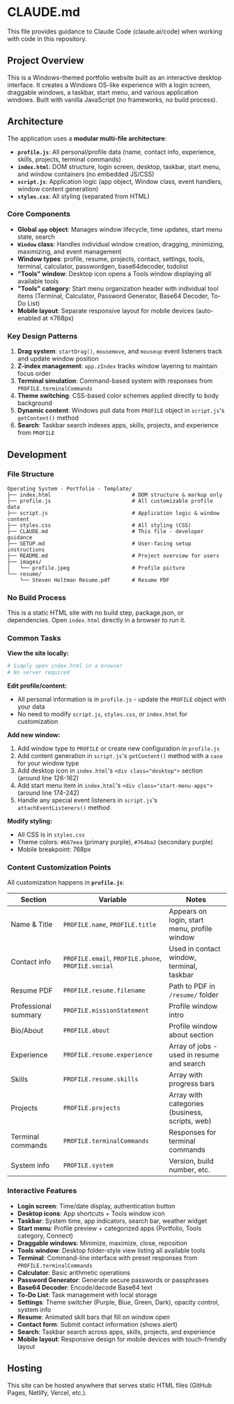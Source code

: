 # CLAUDE.md

This file provides guidance to Claude Code (claude.ai/code) when working with code in this repository.

## Project Overview

This is a Windows-themed portfolio website built as an interactive desktop interface. It creates a Windows OS-like experience with a login screen, draggable windows, a taskbar, start menu, and various application windows. Built with vanilla JavaScript (no frameworks, no build process).

## Architecture

The application uses a **modular multi-file architecture**:

- **`profile.js`**: All personal/profile data (name, contact info, experience, skills, projects, terminal commands)
- **`index.html`**: DOM structure, login screen, desktop, taskbar, start menu, and window containers (no embedded JS/CSS)
- **`script.js`**: Application logic (app object, Window class, event handlers, window content generation)
- **`styles.css`**: All styling (separated from HTML)

### Core Components

- **Global `app` object**: Manages window lifecycle, time updates, start menu state, search
- **`Window` class**: Handles individual window creation, dragging, minimizing, maximizing, and event management
- **Window types**: profile, resume, projects, contact, settings, tools, terminal, calculator, passwordgen, base64decoder, todolist
- **"Tools" window**: Desktop icon opens a Tools window displaying all available tools
- **"Tools" category**: Start menu organization header with individual tool items (Terminal, Calculator, Password Generator, Base64 Decoder, To-Do List)
- **Mobile layout**: Separate responsive layout for mobile devices (auto-enabled at ≤768px)

### Key Design Patterns

1. **Drag system**: `startDrag()`, `mousemove`, and `mouseup` event listeners track and update window position
2. **Z-index management**: `app.zIndex` tracks window layering to maintain focus order
3. **Terminal simulation**: Command-based system with responses from `PROFILE.terminalCommands`
4. **Theme switching**: CSS-based color schemes applied directly to body background
5. **Dynamic content**: Windows pull data from `PROFILE` object in `script.js`'s `getContent()` method
6. **Search**: Taskbar search indexes apps, skills, projects, and experience from `PROFILE`

## Development

### File Structure
```
Operating System - Portfolio - Template/
├── index.html                          # DOM structure & markup only
├── profile.js                          # All customizable profile data
├── script.js                           # Application logic & window content
├── styles.css                          # All styling (CSS)
├── CLAUDE.md                           # This file - developer guidance
├── SETUP.md                            # User-facing setup instructions
├── README.md                           # Project overview for users
├── images/
│   └── profile.jpeg                    # Profile picture
└── resume/
    └── Steven Holtman Resume.pdf       # Resume PDF
```

### No Build Process
This is a static HTML site with no build step, package.json, or dependencies. Open `index.html` directly in a browser to run it.

### Common Tasks

**View the site locally:**
```bash
# Simply open index.html in a browser
# No server required
```

**Edit profile/content:**
- All personal information is in `profile.js` - update the `PROFILE` object with your data
- No need to modify `script.js`, `styles.css`, or `index.html` for customization

**Add new window:**
1. Add window type to `PROFILE` or create new configuration in `profile.js`
2. Add content generation in `script.js`'s `getContent()` method with a `case` for your window type
3. Add desktop icon in `index.html`'s `<div class="desktop">` section (around line 126-162)
4. Add start menu item in `index.html`'s `<div class="start-menu-apps">` (around line 174-242)
5. Handle any special event listeners in `script.js`'s `attachEventListeners()` method

**Modify styling:**
- All CSS is in `styles.css`
- Theme colors: `#667eea` (primary purple), `#764ba2` (secondary purple)
- Mobile breakpoint: 768px

### Content Customization Points

All customization happens in **`profile.js`**:

| Section | Variable | Notes |
|---------|----------|-------|
| Name & Title | `PROFILE.name`, `PROFILE.title` | Appears on login, start menu, profile window |
| Contact info | `PROFILE.email`, `PROFILE.phone`, `PROFILE.social` | Used in contact window, terminal, taskbar |
| Resume PDF | `PROFILE.resume.filename` | Path to PDF in `/resume/` folder |
| Professional summary | `PROFILE.missionStatement` | Profile window intro |
| Bio/About | `PROFILE.about` | Profile window about section |
| Experience | `PROFILE.resume.experience` | Array of jobs - used in resume and search |
| Skills | `PROFILE.resume.skills` | Array with progress bars |
| Projects | `PROFILE.projects` | Array with categories (business, scripts, web) |
| Terminal commands | `PROFILE.terminalCommands` | Responses for terminal commands |
| System info | `PROFILE.system` | Version, build number, etc. |

### Interactive Features

- **Login screen**: Time/date display, authentication button
- **Desktop icons**: App shortcuts + Tools window icon
- **Taskbar**: System time, app indicators, search bar, weather widget
- **Start menu**: Profile preview + categorized apps (Portfolio, Tools category, Connect)
- **Draggable windows**: Minimize, maximize, close, reposition
- **Tools window**: Desktop folder-style view listing all available tools
- **Terminal**: Command-line interface with preset responses from `PROFILE.terminalCommands`
- **Calculator**: Basic arithmetic operations
- **Password Generator**: Generate secure passwords or passphrases
- **Base64 Decoder**: Encode/decode Base64 text
- **To-Do List**: Task management with local storage
- **Settings**: Theme switcher (Purple, Blue, Green, Dark), opacity control, system info
- **Resume**: Animated skill bars that fill on window open
- **Contact form**: Submit contact information (shows alert)
- **Search**: Taskbar search across apps, skills, projects, and experience
- **Mobile layout**: Responsive design for mobile devices with touch-friendly layout

## Hosting

This site can be hosted anywhere that serves static HTML files (GitHub Pages, Netlify, Vercel, etc.).
